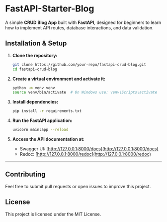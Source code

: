 # FastAPI-Starter-Blog

A simple **CRUD Blog App** built with **FastAPI**, designed for beginners to learn how to implement API routes, database interactions, and data validation.

## **Installation & Setup**

1. **Clone the repository:**

   ```sh
   git clone https://github.com/your-repo/fastapi-crud-blog.git
   cd fastapi-crud-blog
   ```

2. **Create a virtual environment and activate it:**

   ```sh
   python -m venv venv
   source venv/bin/activate  # On Windows use: venv\Scripts\activate
   ```

3. **Install dependencies:**

   ```sh
   pip install -r requirements.txt
   ```

4. **Run the FastAPI application:**

   ```sh
   uvicorn main:app --reload
   ```

5. **Access the API documentation at:**

   - Swagger UI: [http://127.0.0.1:8000/docs](http://127.0.0.1:8000/docs)
   - Redoc: [http://127.0.0.1:8000/redoc](http://127.0.0.1:8000/redoc)

---

## **Contributing**

Feel free to submit pull requests or open issues to improve this project.

## **License**

This project is licensed under the MIT License.
